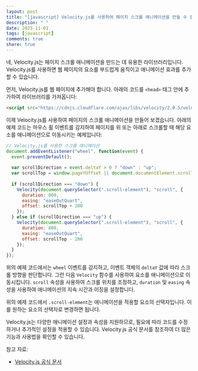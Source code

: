 ```yaml
---
layout: post
title: "[javascript] Velocity.js를 사용하여 페이지 스크롤 애니메이션을 만들 수 있나요?"
description: " "
date: 2023-11-01
tags: [javascript]
comments: true
share: true
---
```


네, Velocity.js는 페이지 스크롤 애니메이션을 만드는 데 유용한 라이브러리입니다. Velocity.js를 사용하면 웹 페이지의 요소를 부드럽게 움직이고 애니메이션 효과를 추가할 수 있습니다.

먼저, Velocity.js를 웹 페이지에 추가해야 합니다. 아래의 코드를 `<head>` 태그 안에 추가하여 라이브러리를 가져옵니다:

```html
<script src="https://cdnjs.cloudflare.com/ajax/libs/velocity/2.0.5/velocity.min.js"></script>
```

이제 Velocity.js를 사용하여 페이지의 스크롤 애니메이션을 만들어 보겠습니다. 아래의 예제 코드는 마우스 휠 이벤트를 감지하여 페이지를 위 또는 아래로 스크롤할 때 해당 요소를 애니메이션으로 이동시키는 예제입니다:

```javascript
// Velocity.js를 사용한 스크롤 애니메이션
document.addEventListener("wheel", function(event) {
  event.preventDefault();
  
  var scrollDirection = event.deltaY > 0 ? "down" : "up";
  var scrollTop = window.pageYOffset || document.documentElement.scrollTop;
  
  if (scrollDirection === "down") {
    Velocity(document.querySelector(".scroll-element"), "scroll", { 
      duration: 800,
      easing: "easeOutQuart",
      offset: scrollTop + 200
    });
  } else if (scrollDirection === "up") {
    Velocity(document.querySelector(".scroll-element"), "scroll", { 
      duration: 800,
      easing: "easeOutQuart",
      offset: scrollTop - 200
    });
  }
});
```

위의 예제 코드에서는 `wheel` 이벤트를 감지하고, 이벤트 객체의 `deltaY` 값에 따라 스크롤 방향을 판단합니다. 그런 다음 `Velocity` 함수를 사용하여 요소를 애니메이션으로 이동시킵니다. `scroll` 속성을 사용하여 스크롤 위치를 조정하고, `duration` 및 `easing` 속성을 사용하여 애니메이션의 지속 시간과 이징을 설정합니다.

위의 예제 코드에서 `.scroll-element`는 애니메이션을 적용할 요소의 선택자입니다. 이를 원하는 요소의 선택자로 변경하면 됩니다.

Velocity.js는 다양한 애니메이션 설정과 속성을 지원하므로, 필요에 따라 코드를 수정하거나 추가적인 설정을 적용할 수 있습니다. Velocity.js 공식 문서를 참조하여 더 많은 기능과 사용법을 확인할 수 있습니다. 

참고 자료:
- [Velocity.js 공식 문서](http://velocityjs.org)